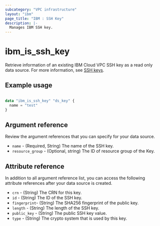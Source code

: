 ```yaml
---
subcategory: "VPC infrastructure"
layout: "ibm"
page_title: "IBM : SSH Key"
description: |-
  Manages IBM SSH key.
---
```


# ibm_is_ssh_key
Retrieve information of an existing IBM Cloud VPC SSH key as a read only data source. For more information, see [SSH keys](https://cloud.ibm.com/docs/vpc?topic=vpc-ssh-keys).

## Example usage

```terraform

data "ibm_is_ssh_key" "ds_key" {
  name = "test"
}

```

## Argument reference
Review the argument references that you can specify for your data source. 

- `name` - (Required, String) The name of the SSH key.
- `resource_group` - (Optional, string) The ID of resource group of the Key.

## Attribute reference
In addition to all argument reference list, you can access the following attribute references after your data source is created. 

- `crn` - (String) The CRN for this key.
- `id` - (String) The ID of the SSH key.
- `fingerprint`-  (String) The SHA256 fingerprint of the public key.
- `length` - (String) The length of the SSH key.
- `public_key` - (String) The public SSH key value.
- `type` - (String) The crypto system that is used by this key.
